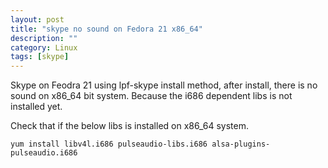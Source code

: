 ```yaml
---
layout: post
title: "skype no sound on Fedora 21 x86_64"
description: ""
category: Linux
tags: [skype]
---
```



Skype on Feodra 21 using lpf-skype install method,
after install, there is no sound on x86_64 bit system.
Because the i686 dependent libs is not installed yet.

Check that if the below libs is installed on x86_64 system.

```shell
yum install libv4l.i686 pulseaudio-libs.i686 alsa-plugins-pulseaudio.i686
```
